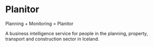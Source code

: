 # Planitor

Planning + Monitoring = Planitor

A business intelligence service for people in the planning, property, transport and construction sector in Iceland.

